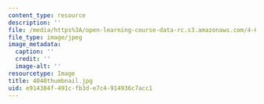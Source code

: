 ```yaml
---
content_type: resource
description: ''
file: /media/https%3A/open-learning-course-data-rc.s3.amazonaws.com/4-614-religious-architecture-and-islamic-cultures-fall-2002/e914384f491cfb3de7c4914936c7acc1_4040thumbnail.jpg
file_type: image/jpeg
image_metadata:
  caption: ''
  credit: ''
  image-alt: ''
resourcetype: Image
title: 4040thumbnail.jpg
uid: e914384f-491c-fb3d-e7c4-914936c7acc1
---
```


